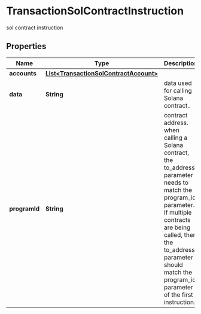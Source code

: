 

# TransactionSolContractInstruction

sol contract instruction

## Properties

| Name | Type | Description | Notes |
|------------ | ------------- | ------------- | -------------|
|**accounts** | [**List&lt;TransactionSolContractAccount&gt;**](TransactionSolContractAccount.md) |  |  [optional] |
|**data** | **String** | data used for calling Solana contract..  |  [optional] |
|**programId** | **String** | contract address. when calling a Solana contract, the to_address parameter needs to match the program_id parameter. If multiple contracts are being called, then the to_address parameter should match the program_id parameter of the first instruction.  |  [optional] |



